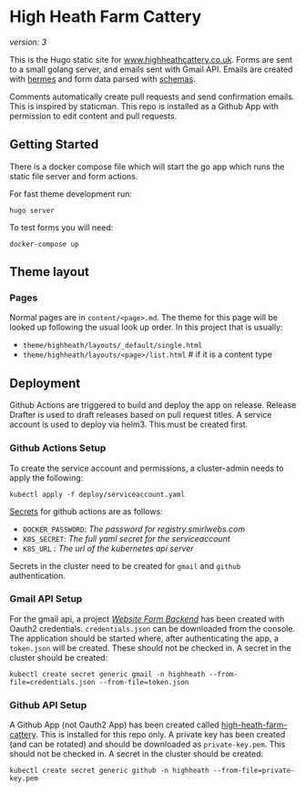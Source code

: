 # High Heath Farm Cattery

_version: 3_

This is the Hugo static site for www.highheathcattery.co.uk. Forms are sent to
a small golang server, and emails sent with Gmail API. Emails are created with
[hermes](https://github.com/matcornic/hermes/) and form data parsed with
[schemas](http://www.gorillatoolkit.org/pkg/schema).

Comments automatically create pull requests and send confirmation emails. This
is inspired by staticman. This repo is installed as a Github App with permission
to edit content and pull requests.

## Getting Started

There is a docker compose file which will start the go app which runs
the static file server and form actions.

For fast theme development run:

    hugo server

To test forms you will need:

    docker-compose up


## Theme layout

### Pages

Normal pages are in `content/<page>.md`. The theme for this page will be looked
up following the usual look up order. In this project that is usually:

* `theme/highheath/layouts/_default/single.html`
* `theme/highheath/layouts/<page>/list.html`  # if it is a content type


## Deployment

Github Actions are triggered to build and deploy the app on release. Release
Drafter is used to draft releases based on pull request titles. A service
account is used to deploy via helm3. This must be created first.

### Github Actions Setup

To create the service account and permissions, a cluster-admin needs to apply
the following:

```console
kubectl apply -f deploy/serviceaccount.yaml
```

[Secrets][github-actions-secrets] for github actions are as follows:

- `DOCKER_PASSWORD`: _The password for registry.smirlwebs.com_
- `K8S_SECRET`: _The full yaml secret for the serviceaccount_
- `K8S_URL` : _The url of the kubernetes api server_

Secrets in the cluster need to be created for `gmail` and `github`
authentication.

### Gmail API Setup

For the gmail api, a project [_Website Form Backend_][gmail-console] has been
created with Oauth2 credentials. `credentials.json` can be downloaded from the
console. The application should be started where, after authenticating the app,
a `token.json` will be created. These should not be checked in. A secret in the
cluster should be created:

```console
kubectl create secret generic gmail -n highheath --from-file=credentials.json --from-file=token.json
```

### Github API Setup

A Github App (not Oauth2 App) has been created called
[high-heath-farm-cattery][github-console]. This is installed for this repo only.
A private key has been created (and can be rotated) and should be downloaded
as `private-key.pem`. This should not be checked in. A secret in the
cluster should be created:

```console
kubectl create secret generic github -n highheath --from-file=private-key.pem
```

[github-actions-secrets]: https://github.com/Smirl/highheath/settings/secrets
[gmail-console]: https://console.developers.google.com/apis/dashboard?project=website-form-bac-1595189229489&folder=&organizationId=
[github-console]: https://github.com/settings/apps/high-heath-farm-cattery
